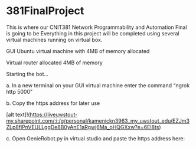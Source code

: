 # 381FinalProject
This is where our CNIT381 Network Programmability and Automation Final is going to be
Everything in this project will be completed using several virtual machines running on virtual box.

GUI Ubuntu virtual machine with 4MB of memory allocated

Virtual router allocated 4MB of memory

Starting the bot…

a.	In a new terminal on your GUI virtual machine enter the command “ngrok http 5000”

b.	Copy the https address for later use 

[alt text]!(https://liveuwstout-my.sharepoint.com/:i:/g/personal/kamenickn3963_my_uwstout_edu/EZJm3ZLp8flPnVEULLggDe8B0yAnE1aRgwj6Ma_oHQGXxw?e=6El8ts)

c.	Open GenieRobot.py in virtual studio and paste the https address here:
 

